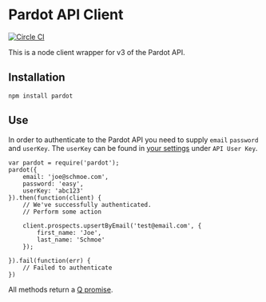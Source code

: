 # Pardot API Client

[![Circle CI](https://circleci.com/gh/micahlmartin/pardot/tree/master.svg?style=svg)](https://circleci.com/gh/micahlmartin/pardot/tree/master)

This is a node client wrapper for v3 of the Pardot API. 


## Installation

`npm install pardot`


## Use

In order to authenticate to the Pardot API you need to supply `email` `password` and `userKey`. The `userKey` can be found in [your settings](https://pi.pardot.com/account) under `API User Key`.

```
var pardot = require('pardot');
pardot({
    email: 'joe@schmoe.com',
    password: 'easy',
    userKey: 'abc123'
}).then(function(client) {
    // We've successfully authenticated.
    // Perform some action

    client.prospects.upsertByEmail('test@email.com', {
        first_name: 'Joe',
        last_name: 'Schmoe'
    });

}).fail(function(err) {
    // Failed to authenticate
})
```

All methods return a [Q promise](http://documentup.com/kriskowal/q/).





